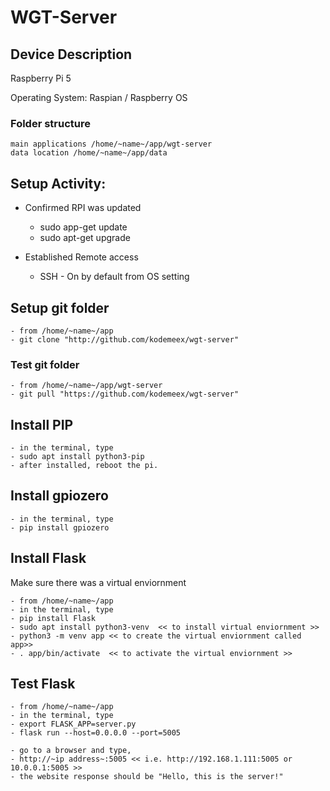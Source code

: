 # WGT-Server

## Device Description
Raspberry Pi 5

Operating System: Raspian / Raspberry OS

### Folder structure

    main applications /home/~name~/app/wgt-server
    data location /home/~name~/app/data

## Setup Activity:
- Confirmed RPI was updated
    - sudo app-get update
    - sudo apt-get upgrade
      
- Established Remote access
    - SSH - On by default from OS setting

## Setup git folder
    - from /home/~name~/app
    - git clone "http://github.com/kodemeex/wgt-server"

### Test git folder

    - from /home/~name~/app/wgt-server
    - git pull "https://github.com/kodemeex/wgt-server"

## Install PIP
    - in the terminal, type
    - sudo apt install python3-pip
    - after installed, reboot the pi.

## Install gpiozero
    - in the terminal, type
    - pip install gpiozero

## Install Flask
Make sure there was a virtual enviornment

    - from /home/~name~/app
    - in the terminal, type
    - pip install Flask
    - sudo apt install python3-venv  << to install virtual enviornment >>
    - python3 -m venv app << to create the virtual enviornment called app>>
    - . app/bin/activate  << to activate the virtual enviornment >>

## Test Flask
    - from /home/~name~/app
    - in the terminal, type
    - export FLASK_APP=server.py
    - flask run --host=0.0.0.0 --port=5005

    - go to a browser and type,
    - http://~ip address~:5005 << i.e. http://192.168.1.111:5005 or 10.0.0.1:5005 >>
    - the website response should be "Hello, this is the server!"
